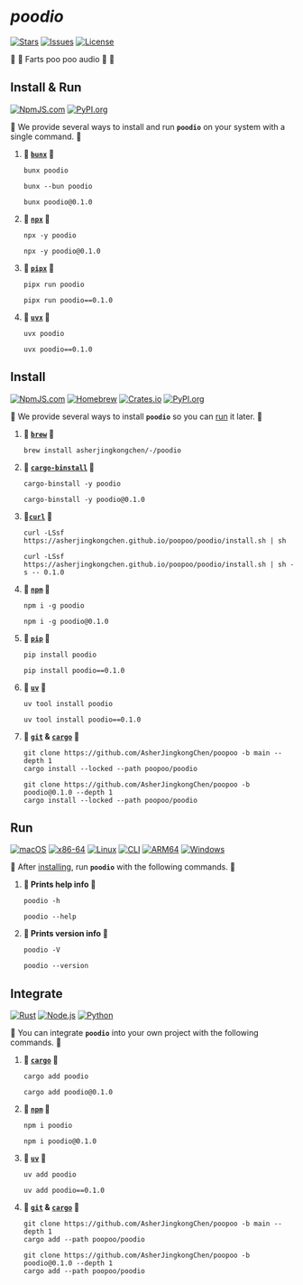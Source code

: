 # _**poodio**_

[![Stars](https://img.shields.io/github/stars/AsherJingkongChen/poopoo?style=for-the-badge&label=stars&logo=refinedgithub&logoColor=fff&labelColor=333&color=c83)](https://github.com/AsherJingkongChen/poopoo/stargazers)
[![Issues](https://img.shields.io/github/issues/AsherJingkongChen/poopoo?style=for-the-badge&label=issues&logo=github&logoColor=fff&labelColor=333&color=485)](https://github.com/AsherJingkongChen/poopoo/issues)
[![License](https://img.shields.io/github/license/AsherJingkongChen/poopoo?style=for-the-badge&label=license&logo=spdx&logoColor=09f&labelColor=333&color=048)](https://github.com/AsherJingkongChen/poopoo/blob/main/LICENSE.txt)

💩 💨 Farts poo poo audio 💨 💩

## Install & Run

[![NpmJS.com](https://img.shields.io/npm/v/poodio?style=for-the-badge&label=npmjs&logo=npm&logoColor=d33&labelColor=333&color=c22)](https://www.npmjs.com/package/poodio)
[![PyPI.org](https://img.shields.io/pypi/v/poodio?style=for-the-badge&label=pypi&logo=pypi&logoColor=fd4&labelColor=333&color=59d)](https://pypi.org/project/poodio/)

💩 We provide several ways to install and run **`poodio`** on your system with a single command. 💩

1. **💩 [`bunx`](https://bun.sh/) 💩**
    ```shell
    bunx poodio
    ```
    ```shell
    bunx --bun poodio
    ```
    ```shell
    bunx poodio@0.1.0
    ```
2. **💩 [`npx`](https://nodejs.org/en/download/) 💩**
    ```shell
    npx -y poodio
    ```
    ```shell
    npx -y poodio@0.1.0
    ```
3. **💩 [`pipx`](https://pypi.org/project/pipx/) 💩**
    ```shell
    pipx run poodio
    ```
    ```shell
    pipx run poodio==0.1.0
    ```
4. **💩 [`uvx`](https://docs.astral.sh/uv/#installation) 💩**
    ```shell
    uvx poodio
    ```
    ```shell
    uvx poodio==0.1.0
    ```

## Install

[![NpmJS.com](https://img.shields.io/npm/v/poodio?style=for-the-badge&label=npmjs&logo=npm&logoColor=d33&labelColor=333&color=c22)](https://www.npmjs.com/package/poodio)
[![Homebrew](https://img.shields.io/badge/dynamic/regex?url=https%3A%2F%2Fraw.githubusercontent.com%2FAsherJingkongChen%2Fhomebrew--%2Frefs%2Fheads%2Fmain%2FFormula%2Fpoodio.rb&search=version%20%27%28%5B0-9%5D%2B.%5B0-9%5D%2B.%5B0-9%5D%2B%29%27&replace=v%241&style=for-the-badge&label=homebrew&logo=homebrew&logoColor=fc9&labelColor=333&color=b73)](https://github.com/AsherJingkongChen/homebrew--/blob/main/Formula/poodio.rb)
[![Crates.io](https://img.shields.io/crates/v/poodio?style=for-the-badge&label=crates&logo=docs.rs&logoColor=da3&labelColor=333&color=473)](https://crates.io/crates/poodio)
[![PyPI.org](https://img.shields.io/pypi/v/poodio?style=for-the-badge&label=pypi&logo=pypi&logoColor=fd4&labelColor=333&color=59d)](https://pypi.org/project/poodio/)

💩 We provide several ways to install **`poodio`** so you can [run](#run) it later. 💩

1. **💩 [`brew`](https://brew.sh/) 💩**
    ```shell
    brew install asherjingkongchen/-/poodio
    ```
2. **💩 [`cargo-binstall`](https://github.com/cargo-bins/cargo-binstall?tab=readme-ov-file#installation) 💩**
    ```shell
    cargo-binstall -y poodio
    ```
    ```shell
    cargo-binstall -y poodio@0.1.0
    ```
3. **💩[`curl`](https://curl.se/download.html) 💩**
    ```shell
    curl -LSsf https://asherjingkongchen.github.io/poopoo/poodio/install.sh | sh
    ```
    ```shell
    curl -LSsf https://asherjingkongchen.github.io/poopoo/poodio/install.sh | sh -s -- 0.1.0
    ```
4. **💩 [`npm`](https://nodejs.org/en/download/) 💩**
    ```shell
    npm i -g poodio
    ```
    ```shell
    npm i -g poodio@0.1.0
    ```
5. **💩 [`pip`](https://pip.pypa.io/en/stable/installation/) 💩**
    ```shell
    pip install poodio
    ```
    ```shell
    pip install poodio==0.1.0
    ```
6. **💩 [`uv`](https://docs.astral.sh/uv/#installation) 💩**
    ```shell
    uv tool install poodio
    ```
    ```shell
    uv tool install poodio==0.1.0
    ```
7. **💩 [`git`](https://git-scm.com/downloads) & [`cargo`](https://doc.rust-lang.org/cargo/getting-started/installation.html) 💩**
    ```shell
    git clone https://github.com/AsherJingkongChen/poopoo -b main --depth 1
    cargo install --locked --path poopoo/poodio
    ```
    ```shell
    git clone https://github.com/AsherJingkongChen/poopoo -b poodio@0.1.0 --depth 1
    cargo install --locked --path poopoo/poodio
    ```

## Run

[![macOS](https://img.shields.io/badge/macos-eee?style=for-the-badge&logo=apple&logoColor=fff&labelColor=333)](https://www.apple.com/macos/)
[![x86-64](https://img.shields.io/badge/x86%e2%80%9364-e22?style=for-the-badge&logo=amd&logoColor=e22&labelColor=333)](https://www.kernel.org/doc/html/v6.14/arch/x86/x86_64/index.html)
[![Linux](https://img.shields.io/badge/linux-fc2?style=for-the-badge&logo=linux&logoColor=fc2&labelColor=333)](https://kernel.org/)
[![CLI](https://img.shields.io/badge/cli-6a3?style=for-the-badge&logo=gnometerminal&logoColor=6a3&labelColor=333)](https://en.wikipedia.org/wiki/Command-line_interface)
[![ARM64](https://img.shields.io/badge/arm64-09b?style=for-the-badge&logo=arm&logoColor=09b&labelColor=333)](https://www.kernel.org/doc/html/v6.14/arch/arm64/index.html)
[![Windows](https://img.shields.io/badge/windows-07d?style=for-the-badge&logo=gitforwindows&logoColor=07d&labelColor=333)](https://www.microsoft.com/en-us/windows/)

💩 After [installing](#install), run **`poodio`** with the following commands. 💩

1. **💩 Prints help info 💩**
    ```shell
    poodio -h
    ```
    ```shell
    poodio --help
    ```
2. **💩 Prints version info 💩**
    ```shell
    poodio -V
    ```
    ```shell
    poodio --version
    ```

## Integrate

[![Rust](https://img.shields.io/crates/msrv/poodio?style=for-the-badge&label=rust&logo=rust&logoColor=fff&labelColor=333&color=d41)](https://crates.io/crates/poodio)
[![Node.js](https://img.shields.io/node/v/poodio?style=for-the-badge&label=node&logo=node.js&logoColor=6c3&labelColor=333&color=393)](https://www.npmjs.com/package/poodio)
[![Python](https://img.shields.io/python/required-version-toml?tomlFilePath=https%3A%2F%2Fraw.githubusercontent.com%2FAsherjingkongChen%2Fpoopoo%2Fmain%2Fpoodio%2Fpyproject.toml&style=for-the-badge&label=python&logo=python&logoColor=fd4&labelColor=333&color=36a)](https://pypi.org/project/poodio/)

💩 You can integrate **`poodio`** into your own project with the following commands. 💩

1. **💩 [`cargo`](https://doc.rust-lang.org/cargo/getting-started/installation.html) 💩**
    ```shell
    cargo add poodio
    ```
    ```shell
    cargo add poodio@0.1.0
    ```
2. **💩 [`npm`](https://nodejs.org/en/download/) 💩**
    ```shell
    npm i poodio
    ```
    ```shell
    npm i poodio@0.1.0
    ```
3. **💩 [`uv`](https://docs.astral.sh/uv/#installation) 💩**
    ```shell
    uv add poodio
    ```
    ```shell
    uv add poodio==0.1.0
    ```
4. **💩 [`git`](https://git-scm.com/downloads) & [`cargo`](https://doc.rust-lang.org/cargo/getting-started/installation.html) 💩**
    ```shell
    git clone https://github.com/AsherJingkongChen/poopoo -b main --depth 1
    cargo add --path poopoo/poodio
    ```
    ```shell
    git clone https://github.com/AsherJingkongChen/poopoo -b poodio@0.1.0 --depth 1
    cargo add --path poopoo/poodio
    ```
